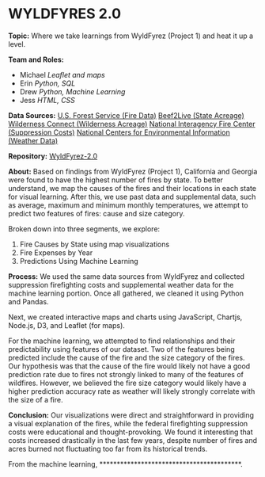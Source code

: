# WYLDFYRES 2.0
**Topic:**  Where we take learnings from WyldFyrez (Project 1) and heat it up a level.

**Team and Roles:** 
- Michael _Leaflet and maps_
- Erin _Python, SQL_
- Drew _Python, Machine Learning_
- Jess _HTML, CSS_

**Data Sources:** [U.S. Forest Service (Fire Data)](https://enterprisecontent-usfs.opendata.arcgis.com/datasets/e4d020cb51304d5194860d4464da7ba7_0)
[Beef2Live (State Acreage)](https://beef2live.com/story-ranking-states-total-acres-0-108930)
[Wilderness Connect (Wilderness Acreage)](https://www.wilderness.net/NWPS/chartResults?chartType=AcreageByStateMost)
[National Interagency Fire Center (Suppression Costs)](https://www.nifc.gov/fireInfo/fireInfo_documents/SuppCosts.pdf)
[National Centers for Environmental Information (Weather Data)](https://www.ncdc.noaa.gov/cag/statewide/time-series/9/tmin/all/1/1992-2005?base_prd=true&begbaseyear=2005&endbaseyear=2005&trend=true&trend_base=10&begtrendyear=2005&endtrendyear=2015)


**Repository:** [WyldFyrez-2.0](https://github.com/meharperjr/WyldFyrez-2.0)

**About:**
Based on findings from WyldFyrez (Project 1), California and Georgia were found to have the highest number of fires by state. To better understand, we map the causes of the fires and their locations in each state for visual learning. After this, we use past data and supplemental data, such as average, maximum and minimum monthly temperatures, we attempt to predict two features of fires: cause and size category.

Broken down into three segments, we explore:
1. Fire Causes by State using map visualizations
2. Fire Expenses by Year
3. Predictions Using Machine Learning

**Process:**
We used the same data sources from WyldFyrez and collected suppression firefighting costs and supplemental weather data for the machine learning portion. Once all gathered, we cleaned it using Python and Pandas.

Next, we created interactive maps and charts using JavaScript, Chartjs, Node.js, D3, and Leaflet (for maps).

For the machine learning, we attempted to find relationships and their predictability using features of our dataset. Two of the features being predicted include the cause of the fire and the size category of the fires. Our hypothesis was that the cause of the fire would likely not have a good prediction rate due to fires not strongly linked to many of the features of wildfires. However, we believed the fire size category would likely have a higher prediction accuracy rate as weather will likely strongly correlate with the size of a fire.


**Conclusion:**
Our visualizations were direct and straightforward in providing a visual explanation of the fires, while the federal firefighting suppression costs were educational and thought-provoking. We found it interesting that costs increased drastically in the last few years, despite number of fires and acres burned not fluctuating too far from its historical trends. 

From the machine learning, *****************************************.